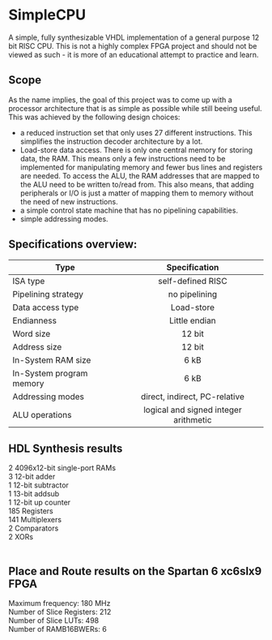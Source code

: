 # SimpleCPU
A simple, fully synthesizable VHDL implementation of a general purpose 12 bit RISC CPU. This is not a highly complex FPGA project and should not be viewed as such - it is more of an educational attempt to practice and learn.

## Scope
As the name implies, the goal of this project was to come up with a processor architecture that is as
simple as possible while still beeing useful. This was achieved by the following design choices:
- a reduced instruction set that only uses 27 different instructions. This simplifies the instruction decoder architecture by a lot.
- Load-store data access. There is only one central memory for storing data, the RAM. 
  This means only a few instructions need to be implemented for manipulating memory and fewer bus lines and registers are needed.
  To access the ALU, the RAM addresses that are mapped to the ALU need to be written to/read from.
  This also means, that adding peripherals or I/O is just a matter of mapping them to memory without the need of new instructions.
- a simple control state machine that has no pipelining capabilities.
- simple addressing modes.

## Specifications overview:
| Type        | Specification           | 
| ------------- |:-------------:| 
| ISA type      | self-defined RISC | 
| Pipelining strategy     | no pipelining      | 
| Data access type      | Load-store      |
| Endianness      | Little endian      | 
| Word size | 12 bit      |
|Address size | 12 bit      |
| In-System RAM size | 6 kB       |
| In-System program memory | 6 kB      |
| Addressing modes | direct, indirect, PC-relative      |
| ALU operations | logical and signed integer arithmetic      |

## HDL Synthesis results
2  4096x12-bit single-port RAMs<br/>
3  12-bit adder    <br/>
1  12-bit subtractor <br/>
1  13-bit addsub<br/>
1  12-bit up counter<br/>
185 Registers<br/>
141 Multiplexers <br/>
2  Comparators <br/>
2  XORs<br/>
<br/>
## Place and Route results on the Spartan 6 xc6slx9 FPGA
Maximum frequency: 180 MHz <br/>
Number of Slice Registers: 212<br/>
Number of Slice LUTs:      498<br/>
Number of RAMB16BWERs:     6<br/>
<br/>
